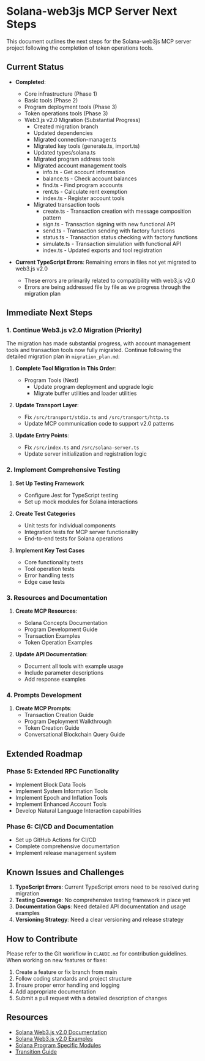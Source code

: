 # Solana-web3js MCP Server Next Steps

This document outlines the next steps for the Solana-web3js MCP server project following the completion of token operations tools.

## Current Status

- **Completed**:
  - Core infrastructure (Phase 1)
  - Basic tools (Phase 2)
  - Program deployment tools (Phase 3)
  - Token operations tools (Phase 3)
  - Web3.js v2.0 Migration (Substantial Progress)
    - Created migration branch
    - Updated dependencies
    - Migrated connection-manager.ts
    - Migrated key tools (generate.ts, import.ts)
    - Updated types/solana.ts
    - Migrated program address tools
    - Migrated account management tools
      - info.ts - Get account information
      - balance.ts - Check account balances
      - find.ts - Find program accounts
      - rent.ts - Calculate rent exemption
      - index.ts - Register account tools
    - Migrated transaction tools
      - create.ts - Transaction creation with message composition pattern
      - sign.ts - Transaction signing with new functional API
      - send.ts - Transaction sending with factory functions
      - status.ts - Transaction status checking with factory functions
      - simulate.ts - Transaction simulation with functional API
      - index.ts - Updated exports and tool registration

- **Current TypeScript Errors**: Remaining errors in files not yet migrated to web3.js v2.0
  - These errors are primarily related to compatibility with web3.js v2.0
  - Errors are being addressed file by file as we progress through the migration plan

## Immediate Next Steps

### 1. Continue Web3.js v2.0 Migration (Priority)

The migration has made substantial progress, with account management tools and transaction tools now fully migrated. Continue following the detailed migration plan in `migration_plan.md`:

1. **Complete Tool Migration in This Order**:
   - Program Tools (Next)
     - Update program deployment and upgrade logic
     - Migrate buffer utilities and loader utilities

2. **Update Transport Layer**:
   - Fix `/src/transport/stdio.ts` and `/src/transport/http.ts`
   - Update MCP communication code to support v2.0 patterns

3. **Update Entry Points**:
   - Fix `/src/index.ts` and `/src/solana-server.ts`
   - Update server initialization and registration logic

### 2. Implement Comprehensive Testing

1. **Set Up Testing Framework**
   - Configure Jest for TypeScript testing
   - Set up mock modules for Solana interactions

2. **Create Test Categories**
   - Unit tests for individual components
   - Integration tests for MCP server functionality
   - End-to-end tests for Solana operations

3. **Implement Key Test Cases**
   - Core functionality tests
   - Tool operation tests
   - Error handling tests
   - Edge case tests

### 3. Resources and Documentation

1. **Create MCP Resources**:
   - Solana Concepts Documentation
   - Program Development Guide
   - Transaction Examples
   - Token Operation Examples

2. **Update API Documentation**:
   - Document all tools with example usage
   - Include parameter descriptions
   - Add response examples

### 4. Prompts Development

1. **Create MCP Prompts**:
   - Transaction Creation Guide
   - Program Deployment Walkthrough
   - Token Creation Guide
   - Conversational Blockchain Query Guide

## Extended Roadmap

### Phase 5: Extended RPC Functionality

- Implement Block Data Tools
- Implement System Information Tools
- Implement Epoch and Inflation Tools
- Implement Enhanced Account Tools
- Develop Natural Language Interaction capabilities

### Phase 6: CI/CD and Documentation

- Set up GitHub Actions for CI/CD
- Complete comprehensive documentation
- Implement release management system

## Known Issues and Challenges

1. **TypeScript Errors**: Current TypeScript errors need to be resolved during migration
2. **Testing Coverage**: No comprehensive testing framework in place yet
3. **Documentation Gaps**: Need detailed API documentation and usage examples
4. **Versioning Strategy**: Need a clear versioning and release strategy

## How to Contribute

Please refer to the Git workflow in `CLAUDE.md` for contribution guidelines. When working on new features or fixes:

1. Create a feature or fix branch from main
2. Follow coding standards and project structure
3. Ensure proper error handling and logging
4. Add appropriate documentation
5. Submit a pull request with a detailed description of changes

## Resources

- [Solana Web3.js v2.0 Documentation](https://solana-labs.github.io/solana-web3.js/)
- [Solana Web3.js v2.0 Examples](https://solana-labs.github.io/solana-web3.js/example/)
- [Solana Program Specific Modules](https://github.com/solana-program)
- [Transition Guide](https://www.helius.dev/blog/how-to-start-building-with-the-solana-web3-js-2-0-sdk)